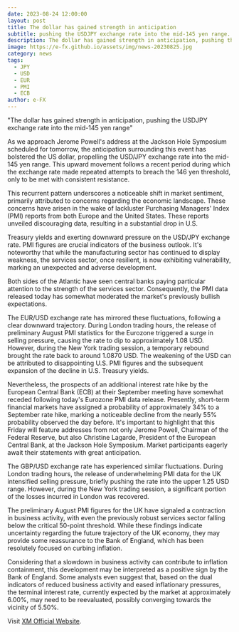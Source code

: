 ```yaml
---
date: 2023-08-24 12:00:00
layout: post
title: The dollar has gained strength in anticipation
subtitle: pushing the USDJPY exchange rate into the mid-145 yen range.
description: The dollar has gained strength in anticipation, pushing the USDJPY exchange rate into the mid-145 yen range.
image: https://e-fx.github.io/assets/img/news-20230825.jpg
category: news
tags:
  - JPY
  - USD
  - EUR
  - PMI
  - ECB
author: e-FX
---
```


"The dollar has gained strength in anticipation, pushing the USDJPY exchange rate into the mid-145 yen range"

As we approach Jerome Powell's address at the Jackson Hole Symposium scheduled for tomorrow, the anticipation surrounding this event has bolstered the US dollar, propelling the USD/JPY exchange rate into the mid-145 yen range. This upward movement follows a recent period during which the exchange rate made repeated attempts to breach the 146 yen threshold, only to be met with consistent resistance. 

This recurrent pattern underscores a noticeable shift in market sentiment, primarily attributed to concerns regarding the economic landscape. These concerns have arisen in the wake of lackluster Purchasing Managers' Index (PMI) reports from both Europe and the United States. These reports unveiled discouraging data, resulting in a substantial drop in U.S.

Treasury yields and exerting downward pressure on the USD/JPY exchange rate. PMI figures are crucial indicators of the business outlook. It's noteworthy that while the manufacturing sector has continued to display weakness, the services sector, once resilient, is now exhibiting vulnerability, marking an unexpected and adverse development.

Both sides of the Atlantic have seen central banks paying particular attention to the strength of the services sector. Consequently, the PMI data released today has somewhat moderated the market's previously bullish expectations.

The EUR/USD exchange rate has mirrored these fluctuations, following a clear downward trajectory. During London trading hours, the release of preliminary August PMI statistics for the Eurozone triggered a surge in selling pressure, causing the rate to dip to approximately 1.08 USD. However, during the New York trading session, a temporary rebound brought the rate back to around 1.0870 USD. The weakening of the USD can be attributed to disappointing U.S. PMI figures and the subsequent expansion of the decline in U.S. Treasury yields.

Nevertheless, the prospects of an additional interest rate hike by the European Central Bank (ECB) at their September meeting have somewhat receded following today's Eurozone PMI data release. Presently, short-term financial markets have assigned a probability of approximately 34% to a September rate hike, marking a noticeable decline from the nearly 55% probability observed the day before. It's important to highlight that this Friday will feature addresses from not only Jerome Powell, Chairman of the Federal Reserve, but also Christine Lagarde, President of the European Central Bank, at the Jackson Hole Symposium. Market participants eagerly await their statements with great anticipation.

The GBP/USD exchange rate has experienced similar fluctuations. During London trading hours, the release of underwhelming PMI data for the UK intensified selling pressure, briefly pushing the rate into the upper 1.25 USD range. However, during the New York trading session, a significant portion of the losses incurred in London was recovered.

The preliminary August PMI figures for the UK have signaled a contraction in business activity, with even the previously robust services sector falling below the critical 50-point threshold. While these findings indicate uncertainty regarding the future trajectory of the UK economy, they may provide some reassurance to the Bank of England, which has been resolutely focused on curbing inflation.

Considering that a slowdown in business activity can contribute to inflation containment, this development may be interpreted as a positive sign by the Bank of England. Some analysts even suggest that, based on the dual indicators of reduced business activity and eased inflationary pressures, the terminal interest rate, currently expected by the market at approximately 6.00%, may need to be reevaluated, possibly converging towards the vicinity of 5.50%.

Visit [XM Official Website](https://clicks.pipaffiliates.com/c?c=550036&l=en&p=0).